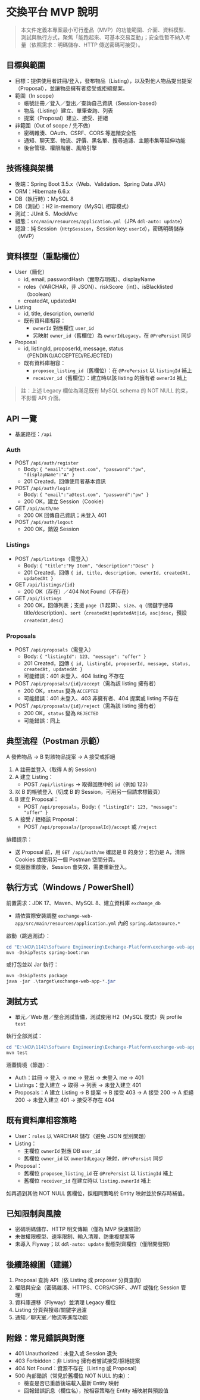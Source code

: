 # 交換平台 MVP 說明

> 本文件定義本專案最小可行產品（MVP）的功能範圍、介面、資料模型、測試與執行方式，聚焦「能跑起來、可基本交易互動」；安全性暫不納入考量（依照需求：明碼儲存、HTTP 傳送密碼可接受）。

## 目標與範圍

- 目標：提供使用者註冊/登入，發布物品（Listing），以及對他人物品提出提案（Proposal），並讓物品擁有者接受或拒絕提案。
- 範圍（In scope）
	- 帳號註冊／登入／登出／查詢自己資訊（Session-based）
	- 物品（Listing）建立、單筆查詢、列表
	- 提案（Proposal）建立、接受、拒絕
- 非範圍（Out of scope / 先不做）
	- 密碼雜湊、OAuth、CSRF、CORS 等進階安全性
	- 通知、聊天室、物流、評價、黑名單、搜尋過濾、主題市集等延伸功能
	- 後台管理、權限階層、風險引擎

## 技術棧與架構

- 後端：Spring Boot 3.5.x（Web、Validation、Spring Data JPA）
- ORM：Hibernate 6.6.x
- DB（執行時）：MySQL 8
- DB（測試）：H2 in-memory（MySQL 相容模式）
- 測試：JUnit 5、MockMvc
- 組態：`src/main/resources/application.yml`（JPA `ddl-auto: update`）
- 認證：純 Session（`HttpSession`，Session key: `userId`），密碼明碼儲存（MVP）

## 資料模型（重點欄位）

- User（簡化）
	- id, email, passwordHash（實際存明碼）、displayName
	- roles（VARCHAR，非 JSON）、riskScore（int）、isBlacklisted（boolean）
	- createdAt, updatedAt
- Listing
	- id, title, description, ownerId
	- 既有資料庫相容：
		- `ownerId` 對應欄位 `user_id`
		- 另映射 `owner_id`（舊欄位）為 `ownerIdLegacy`，在 `@PrePersist` 同步
- Proposal
	- id, listingId, proposerId, message, status（PENDING/ACCEPTED/REJECTED）
	- 既有資料庫相容：
		- `proposee_listing_id`（舊欄位）：在 `@PrePersist` 以 `listingId` 補上
		- `receiver_id`（舊欄位）：建立時以該 listing 的擁有者 `ownerId` 補上

> 註：上述 Legacy 欄位為滿足既有 MySQL schema 的 NOT NULL 約束，不影響 API 介面。

## API 一覽

- 基底路徑：`/api`

### Auth
- POST `/api/auth/register`
	- Body: `{ "email":"a@test.com", "password":"pw", "displayName":"A" }`
	- 201 Created，回傳使用者基本資訊
- POST `/api/auth/login`
	- Body: `{ "email":"a@test.com", "password":"pw" }`
	- 200 OK，建立 Session（Cookie）
- GET `/api/auth/me`
	- 200 OK 回傳自己資訊；未登入 401
- POST `/api/auth/logout`
	- 200 OK，銷毀 Session

### Listings
- POST `/api/listings`（需登入）
	- Body: `{ "title":"My Item", "description":"Desc" }`
	- 201 Created，回傳 `{ id, title, description, ownerId, createdAt, updatedAt }`
- GET `/api/listings/{id}`
	- 200 OK（存在）／404 Not Found（不存在）
- GET `/api/listings`
	- 200 OK，回傳列表；支援 `page`（1 起算）、`size`、`q`（關鍵字搜尋 title/description）、`sort`（`createdAt|updatedAt|id`，`asc|desc`，預設 `createdAt,desc`）

### Proposals
- POST `/api/proposals`（需登入）
	- Body: `{ "listingId": 123, "message": "offer" }`
	- 201 Created，回傳 `{ id, listingId, proposerId, message, status, createdAt, updatedAt }`
	- 可能錯誤：401 未登入、404 listing 不存在
- POST `/api/proposals/{id}/accept`（需為該 listing 擁有者）
	- 200 OK，`status` 變為 `ACCEPTED`
	- 可能錯誤：401 未登入、403 非擁有者、404 提案或 listing 不存在
- POST `/api/proposals/{id}/reject`（需為該 listing 擁有者）
	- 200 OK，`status` 變為 `REJECTED`
	- 可能錯誤：同上

## 典型流程（Postman 示範）

A 發佈物品 → B 對該物品提案 → A 接受或拒絕

1) A 註冊並登入（取得 A 的 Session）
2) A 建立 Listing：
	 - POST `/api/listings` → 取得回應中的 `id`（例如 123）
3) 以 B 的帳號登入（切成 B 的 Session，可用另一個請求標籤頁）
4) B 建立 Proposal：
	 - POST `/api/proposals`，Body: `{ "listingId": 123, "message": "offer" }`
5) A 接受 / 拒絕該 Proposal：
	 - POST `/api/proposals/{proposalId}/accept` 或 `/reject`

排錯提示：
- 送 Proposal 前，用 `GET /api/auth/me` 確認是 B 的身分；若仍是 A，清除 Cookies 或使用另一個 Postman 空間分頁。
- 伺服器重啟後，Session 會失效，需要重新登入。

## 執行方式（Windows / PowerShell）

前置需求：JDK 17、Maven、MySQL 8、建立資料庫 `exchange_db`
- 請依實際安裝調整 `exchange-web-app/src/main/resources/application.yml` 內的 `spring.datasource.*`

啟動（跳過測試）：

```powershell
cd "E:\NCU\1141\Software Engineering\Exchange-Platform\exchange-web-app"
mvn -DskipTests spring-boot:run
```

或打包並以 Jar 執行：

```powershell
mvn -DskipTests package
java -jar .\target\exchange-web-app-*.jar
```

## 測試方式

- 單元／Web 層／整合測試皆備，測試使用 H2（MySQL 模式）與 profile `test`

執行全部測試：

```powershell
cd "E:\NCU\1141\Software Engineering\Exchange-Platform\exchange-web-app"
mvn test
```

涵蓋情境（節選）：
- Auth：註冊 → 登入 → me → 登出 → 未登入 me → 401
- Listings：登入建立 → 取得 → 列表 → 未登入建立 401
- Proposals：A 建立 Listing → B 提案 → B 接受 403 → A 接受 200 → A 拒絕 200 → 未登入建立 401 → 接受不存在 404

## 既有資料庫相容策略

- User：`roles` 以 VARCHAR 儲存（避免 JSON 型別問題）
- Listing：
	- 主欄位 `ownerId` 對應 DB `user_id`
	- 舊欄位 `owner_id` 以 `ownerIdLegacy` 映射，`@PrePersist` 同步
- Proposal：
	- 舊欄位 `proposee_listing_id` 在 `@PrePersist` 以 `listingId` 補上
	- 舊欄位 `receiver_id` 在建立時以 `listing.ownerId` 補上

如再遇到其他 NOT NULL 舊欄位，採相同策略於 Entity 映射並於保存時補值。

## 已知限制與風險

- 密碼明碼儲存、HTTP 明文傳輸（僅為 MVP 快速驗證）
- 未做權限模型、速率限制、輸入清理、防重複提案等
- 未導入 Flyway；以 `ddl-auto: update` 動態對齊欄位（僅限開發期）

## 後續路線圖（建議）

1. Proposal 查詢 API（依 Listing 或 proposer 分頁查詢）
2. 權限與安全（密碼雜湊、HTTPS、CORS/CSRF、JWT 或強化 Session 管理）
3. 資料庫遷移（Flyway）並清理 Legacy 欄位
4. Listing 分頁與搜尋/關鍵字過濾
5. 通知／聊天室／物流等進階功能

## 附錄：常見錯誤與對應

- 401 Unauthorized：未登入或 Session 遺失
- 403 Forbidden：非 Listing 擁有者嘗試接受/拒絕提案
- 404 Not Found：資源不存在（Listing 或 Proposal）
- 500 內部錯誤（常見於舊欄位 NOT NULL 約束）：
	- 檢查是否已重啟後端載入最新 Entity 映射
	- 回報錯誤訊息（欄位名），按相容策略在 Entity 補映射與預設值
